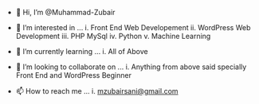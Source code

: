 - 👋 Hi, I’m @Muhammad-Zubair
- 👀 I’m interested in ...
i. Front End Web Developement
ii. WordPress Web Development
iii. PHP MySql
iv. Python
v. Machine Learning

- 🌱 I’m currently learning ...
i. All of Above
- 💞️ I’m looking to collaborate on ...
i. Anything from above said specially Front End and WordPress Beginner
- 📫 How to reach me ...
i. mzubairsani@gmail.com

<!---
Muhammad-Zubair/Muhammad-Zubair is a ✨ special ✨ repository because its `README.md` (this file) appears on your GitHub profile.
You can click the Preview link to take a look at your changes.
--->
